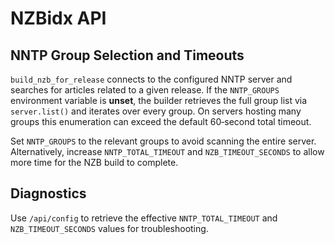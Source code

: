 # NZBidx API

## NNTP Group Selection and Timeouts

`build_nzb_for_release` connects to the configured NNTP server and searches for
articles related to a given release. If the `NNTP_GROUPS` environment variable
is **unset**, the builder retrieves the full group list via `server.list()` and
iterates over every group. On servers hosting many groups this enumeration can
exceed the default 60‑second total timeout.

Set `NNTP_GROUPS` to the relevant groups to avoid scanning the entire server.
Alternatively, increase `NNTP_TOTAL_TIMEOUT` and `NZB_TIMEOUT_SECONDS` to allow
more time for the NZB build to complete.

## Diagnostics

Use `/api/config` to retrieve the effective `NNTP_TOTAL_TIMEOUT` and
`NZB_TIMEOUT_SECONDS` values for troubleshooting.

